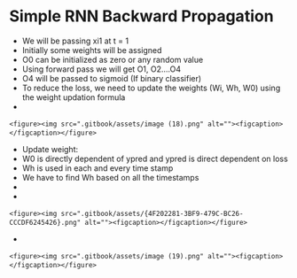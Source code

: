 # Simple RNN Backward Propagation

* We will be passing xi1 at t = 1
* Initially some weights will be assigned
* O0 can be initialized as zero or any random value
* Using forward pass we will get O1, O2....O4
* O4 will be passed to sigmoid (If binary classifier)
* To reduce the loss, we need to update the weights (Wi, Wh, W0) using the weight updation formula
*

    <figure><img src=".gitbook/assets/image (18).png" alt=""><figcaption></figcaption></figure>
* Update weight:
* W0 is directly dependent of ypred and ypred is direct dependent on loss
* Wh is used in each and every time stamp
* We have to find Wh based on all the timestamps
*
*

    <figure><img src=".gitbook/assets/{4F202281-3BF9-479C-BC26-CCCDF6245426}.png" alt=""><figcaption></figcaption></figure>
*

    <figure><img src=".gitbook/assets/image (19).png" alt=""><figcaption></figcaption></figure>
